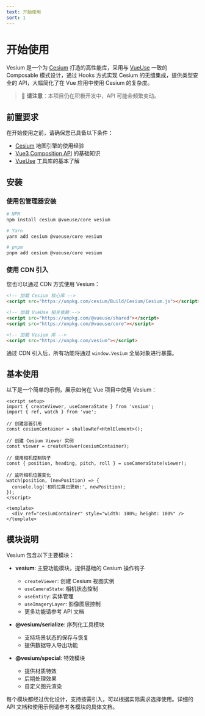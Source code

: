 ```yaml
---
text: 开始使用
sort: 1
---
```


# 开始使用

Vesium 是一个为 [Cesium](https://github.com/CesiumGS/cesium) 打造的高性能库，采用与 [VueUse](https://vueuse.org) 一致的 Composable 模式设计，通过 Hooks 方式实现 Cesium 的无缝集成，提供类型安全的 API，大幅简化了在 Vue 应用中使用 Cesium 的复杂度。

> 🚧 **请注意**：本项目仍在积极开发中，API 可能会频繁变动。

## 前置要求

在开始使用之前，请确保您已具备以下条件：

- [Cesium](https://cesium.com/) 地图引擎的使用经验
- [Vue3 Composition API](https://cn.vuejs.org/guide/extras/composition-api-faq) 的基础知识
- [VueUse](https://vueuse.org) 工具库的基本了解

## 安装

### 使用包管理器安装

```bash
# NPM
npm install cesium @vueuse/core vesium

# Yarn
yarn add cesium @vueuse/core vesium

# pnpm
pnpm add cesium @vueuse/core vesium
```

### 使用 CDN 引入

您也可以通过 CDN 方式使用 Vesium：

```html
<!-- 加载 Cesium 核心库 -->
<script src="https://unpkg.com/cesium/Build/Cesium/Cesium.js"></script>

<!-- 加载 VueUse 相关依赖 -->
<script src="https://unpkg.com/@vueuse/shared"></script>
<script src="https://unpkg.com/@vueuse/core"></script>

<!-- 加载 Vesium 库 -->
<script src="https://unpkg.com/vesium"></script>
```

通过 CDN 引入后，所有功能将通过 `window.Vesium` 全局对象进行暴露。

## 基本使用

以下是一个简单的示例，展示如何在 Vue 项目中使用 Vesium：

```vue
<script setup>
import { createViewer, useCameraState } from 'vesium';
import { ref, watch } from 'vue';

// 创建容器引用
const cesiumContainer = shallowRef<HtmlElement>();

// 创建 Cesium Viewer 实例
const viewer = createViewer(cesiumContainer);

// 使用相机控制钩子
const { position, heading, pitch, roll } = useCameraState(viewer);

// 监听相机位置变化
watch(position, (newPosition) => {
  console.log('相机位置已更新:', newPosition);
});
</script>

<template>
  <div ref="cesiumContainer" style="width: 100%; height: 100%" />
</template>
```

## 模块说明

Vesium 包含以下主要模块：

- **vesium**: 主要功能模块，提供基础的 Cesium 操作钩子
  - `createViewer`: 创建 Cesium 视图实例
  - `useCameraState`: 相机状态控制
  - `useEntity`: 实体管理
  - `useImageryLayer`: 影像图层控制
  - 更多功能请参考 API 文档

- **@vesium/serialize**: 序列化工具模块
  - 支持场景状态的保存与恢复
  - 提供数据导入导出功能

- **@vesium/special**: 特效模块
  - 提供材质特效
  - 后期处理效果
  - 自定义图元渲染

每个模块都经过优化设计，支持按需引入，可以根据实际需求选择使用。详细的 API 文档和使用示例请参考各模块的具体文档。
